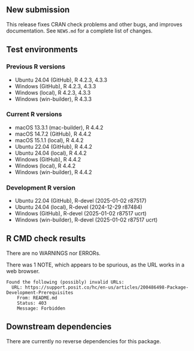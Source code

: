 ## New submission
This release fixes CRAN check problems and other bugs, and improves documentation.
See `NEWS.md` for a complete list of changes.

## Test environments

### Previous R versions
* Ubuntu 24.04                 (GitHub), R 4.2.3, 4.3.3
* Windows                      (GitHub), R 4.2.3, 4.3.3
* Windows                       (local), R 4.2.3, 4.3.3
* Windows                 (win-builder), R 4.3.3

### Current R versions
* macOS 13.3.1            (mac-builder), R 4.4.2
* macOS 14.7.2                 (GitHub), R 4.4.2
* macOS 15.1.1                  (local), R 4.4.2
* Ubuntu 22.04                 (GitHub), R 4.4.2
* Ubuntu 24.04                  (local), R 4.4.2
* Windows                      (GitHub), R 4.4.2
* Windows                       (local), R 4.4.2
* Windows                 (win-builder), R 4.4.2

### Development R version
* Ubuntu 22.04                 (GitHub), R-devel (2025-01-02 r87517)
* Ubuntu 24.04                  (local), R-devel (2024-12-29 r87484)
* Windows                      (GitHub), R-devel (2025-01-02 r87517 ucrt)
* Windows                 (win-builder), R-devel (2025-01-02 r87517 ucrt)

## R CMD check results

There are no WARNINGS nor ERRORs.

There was 1 NOTE, which appears to be spurious, as the URL works in a web browser.

    Found the following (possibly) invalid URLs:
      URL: https://support.posit.co/hc/en-us/articles/200486498-Package-Development-Prerequisites
        From: README.md
        Status: 403
        Message: Forbidden

## Downstream dependencies

There are currently no reverse dependencies for this package.
